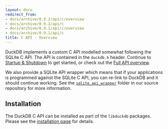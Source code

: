```yaml
---
layout: docu
redirect_from:
- docs/archive/0.9.2/api/c/overview
- docs/archive/0.9.2/api/c
- docs/archive/0.9.1/api/c/overview
- docs/archive/0.9.1/api/c
title: C API - Overview
---
```


DuckDB implements a custom C API modelled somewhat following the SQLite C API. The API is contained in the `duckdb.h` header. Continue to [Startup & Shutdown](connect) to get started, or check out the [Full API overview](api).

We also provide a SQLite API wrapper which means that if your applications is programmed against the SQLite C API, you can re-link to DuckDB and it should continue working. See the [`sqlite_api_wrapper`](https://github.com/duckdb/duckdb/tree/main/tools/sqlite3_api_wrapper) folder in our source repository for more information.

## Installation

The DuckDB C API can be installed as part of the `libduckdb` packages. Please see the [installation page](../../installation?environment=cplusplus) for details.